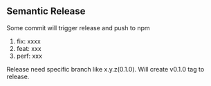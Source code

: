 ## Semantic Release

Some commit will trigger release and push to npm

1. fix: xxxx
2. feat: xxx
3. perf: xxx

Release need specific branch like x.y.z(0.1.0). Will create v0.1.0 tag to release.
